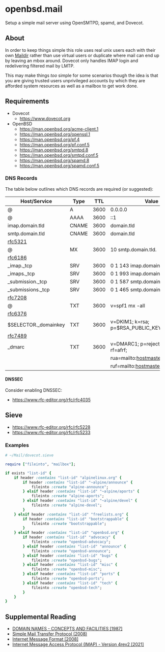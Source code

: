 # openbsd.mail

Setup a simple mail server using OpenSMTPD, spamd, and Dovecot.

## About

In order to keep things simple this role uses real unix users each with their
own [Maildir](https://en.wikipedia.org/wiki/Maildir) rather than use virtual
users or duplicate where mail can end up by leaving an mbox around. Dovecot
only handles IMAP login and redelivering filtered mail by LMTP.

This may make things _too_ simple for some scenarios though the idea is that
you are giving trusted users unprivileged accounts by which they are afforded
system resources as well as a mailbox to get work done.

## Requirements

- Dovecot
  - https://www.dovecot.org
- OpenBSD
  - https://man.openbsd.org/acme-client.1
  - https://man.openbsd.org/openssl.1
  - https://man.openbsd.org/pf.4
  - https://man.openbsd.org/pf.conf.5
  - https://man.openbsd.org/smtpd.8
  - https://man.openbsd.org/smtpd.conf.5
  - https://man.openbsd.org/spamd.8
  - https://man.openbsd.org/spamd.conf.5

### DNS Records

The table below outlines which DNS records are required (or suggested):

[rfc5321]: https://www.rfc-editor.org/rfc/rfc5321
[rfc6186]: https://www.rfc-editor.org/rfc/rfc6186
[rfc6376]: https://www.rfc-editor.org/rfc/rfc6376
[rfc7208]: https://www.rfc-editor.org/rfc/rfc7208
[rfc7489]: https://www.rfc-editor.org/rfc/rfc7489
[rfc8657]: https://www.rfc-editor.org/rfc/rfc8657

| Host/Service          | Type  | TTL  | Value                                 |
| --------------------- | ----- | ---- | ------------------------------------- |
| @                     | A     | 3600 | 0.0.0.0                               |
| @                     | AAAA  | 3600 | ::1                                   |
| imap.domain.tld       | CNAME | 3600 | domain.tld                            |
| smtp.domain.tld       | CNAME | 3600 | domain.tld                            |
| [rfc5321]             |
| @                     | MX    | 3600 | 10 smtp.domain.tld.                   |
| [rfc6186]             |
| \_imap.\_tcp          | SRV   | 3600 | 0 1 143 imap.domain.tld.              |
| \_imaps.\_tcp         | SRV   | 3600 | 0 1 993 imap.domain.tld.              |
| \_submission.\_tcp    | SRV   | 3600 | 0 1 587 smtp.domain.tld.              |
| \_submissions.\_tcp   | SRV   | 3600 | 0 1 465 smtp.domain.tld.              |
| [rfc7208]             |
| @                     | TXT   | 3600 | v=spf1 mx -all                        |
| [rfc6376]             |
| $SELECTOR.\_domainkey | TXT   | 3600 | v=DKIM1; k=rsa; p=$RSA_PUBLIC_KEY     |
| [rfc7489]             |
| \_dmarc               | TXT   | 3600 | v=DMARC1; p=reject; pct=100; rf=afrf; |
|                       |       |      | rua=mailto:hostmaster@domain.tld;     |
|                       |       |      | ruf=mailto:hostmaster@domain.tld      |

#### DNSSEC

Consider enabling DNSSEC:

- https://www.rfc-editor.org/rfc/rfc4035

## Sieve

- https://www.rfc-editor.org/rfc/rfc5228
- https://www.rfc-editor.org/rfc/rfc5233

### Examples

```ruby
# ~/Mail/dovecot.sieve

require ["fileinto", "mailbox"];

if exists "list-id" {
    if header :contains "list-id" "alpinelinux.org" {
        if header :contains "list-id" "~alpine/announce" {
            fileinto :create "alpine-announce";
        } elsif header :contains "list-id" "~alpine/aports" {
            fileinto :create "alpine-aports";
        } elsif header :contains "list-id" "~alpine/devel" {
            fileinto :create "alpine-devel";
        }
    } elsif header :contains "list-id" "freelists.org" {
        if header :contains "list-id" "bootstrappable" {
            fileinto :create "bootstrappable";
        }
    } elsif header :contains "list-id" "openbsd.org" {
        if header :contains "list-id" "advocacy" {
            fileinto :create "openbsd-advocacy";
        } elsif header :contains "list-id" "announce" {
            fileinto :create "openbsd-announce";
        } elsif header :contains "list-id" "bugs" {
            fileinto :create "openbsd-bugs";
        } elsif header :contains "list-id" "misc" {
            fileinto :create "openbsd-misc";
        } elsif header :contains "list-id" "ports" {
            fileinto :create "openbsd-ports";
        } elsif header :contains "list-id" "tech" {
            fileinto :create "openbsd-tech";
        }
    }
}
```

## Supplemental Reading

- [DOMAIN NAMES - CONCEPTS AND FACILITIES [1987]](https://www.rfc-editor.org/rfc/rfc1034)
- [Simple Mail Transfer Protocol (2008)](https://www.rfc-editor.org/rfc/rfc5321)
- [Internet Message Format [2008]](https://www.rfc-editor.org/rfc/rfc5322)
- [Internet Message Access Protocol (IMAP) - Version 4rev2 [2021]](https://www.rfc-editor.org/rfc/rfc9051)
